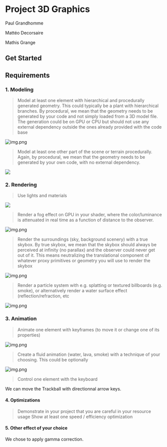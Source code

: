 # Project 3D Graphics

Paul Grandhomme

Mattéo Decorsaire

Mathis Grange

## Get Started

## Requirements

### 1. Modeling

> Model at least one element with hierarchical and procedurally generated geometry. 
> This could typically be a plant with hierarchical branches. 
> By procedural, we mean that the geometry needs to be generated by your code and not simply loaded from a 3D model file. 
> The generation could be on GPU or CPU but should not use any external dependency outside the ones already provided with the code base

![img.png](readme-assets/hierarchical.png)


> Model at least one other part of the scene or terrain procedurally. Again, by procedural, we mean that the geometry needs to be generated by your own code, with no external dependency.

![](readme-assets/terrain.png)

### 2. Rendering

> Use lights and materials

![](readme-assets/light-material.png)

> Render a fog effect on GPU in your shader, where the color/luminance is attenuated in real time as a function of distance to the observer.

![img.png](./readme-assets/fog.png)

> Render the surroundings (sky, background scenery) with a true skybox. By true skybox, we mean that the skybox should always be perceived at infinity (no parallax) and the observer could never get out of it. This means neutralizing the translational component of whatever proxy primitives or geometry you will use to render the skybox

![img.png](readme-assets/skybox.png)

> Render a particle system with e.g. splatting or textured billboards (e.g. smoke), or alternatively render a water surface effect (reflection/refraction, etc

![img.png](readme-assets/particle.png)
### 3. Animation

> Animate one element with keyframes (to move it or change one of its properties)

![img.png](readme-assets/animation.png)


> Create a fluid animation (water, lava, smoke) with a technique of your choosing. This could be optionally 

![img.png](readme-assets/water.png)

> Control one element with the keyboard

We can move the Trackball with directionnal arrow keys.

#### 4. Optimizations

> Demonstrate in your project that you are careful in your resource usage
> Show at least one speed / efficiency optimization

#### 5. Other effect of your choice

We chose to apply gamma correction.

